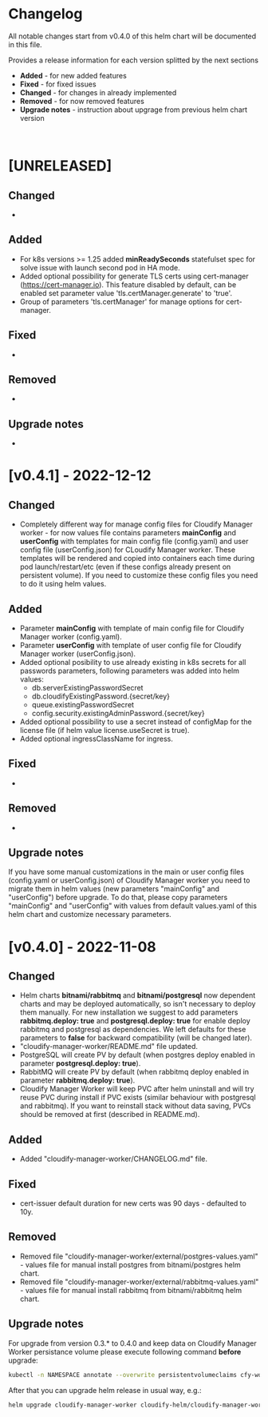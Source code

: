# Changelog

All notable changes start from v0.4.0 of this helm chart will be documented in this file.

Provides a release information for each version splitted by the next sections

- **Added** - for new added features
- **Fixed** - for fixed issues
- **Changed** - for changes in already implemented
- **Removed** - for now removed features
- **Upgrade notes** - instruction about upgrage from previous helm chart version

</br>

# [UNRELEASED]

## Changed

- 

## Added

- For k8s versions >= 1.25 added **minReadySeconds** statefulset spec for solve issue with launch second pod in HA mode.
- Added optional possibility for generate TLS certs using cert-manager (https://cert-manager.io). This feature disabled by default, can be enabled set parameter value 'tls.certManager.generate' to 'true'.
- Group of parameters 'tls.certManager' for manage options for cert-manager.

## Fixed

- 

## Removed

- 

## Upgrade notes

-


# [v0.4.1] - 2022-12-12

## Changed

- Completely different way for manage config files for Cloudify Manager worker - for now values file contains parameters **mainConfig** and **userConfig** with templates for main config file (config.yaml) and user config file (userConfig.json) for CLoudify Manager worker. These templates will be rendered and copied into containers each time during pod launch/restart/etc (even if these configs already present on persistent volume). If you need to customize these config files you need to do it using helm values.

## Added

- Parameter **mainConfig** with template of main config file for Cloudify Manager worker (config.yaml).
- Parameter **userConfig** with template of user config file for Cloudify Manager worker (userConfig.json).
- Added optional posibility to use already existing in k8s secrets for all passwords parameters, following parameters was added into helm values:
  - db.serverExistingPasswordSecret
  - db.cloudifyExistingPassword.{secret/key}
  - queue.existingPasswordSecret
  - config.security.existingAdminPassword.{secret/key}
- Added optional possibility to use a secret instead of configMap for the license file (if helm value license.useSecret is true).
- Added optional ingressClassName for ingress.

## Fixed

- 

## Removed

- 

## Upgrade notes

If you have some manual customizations in the main or user config files (config.yaml or userConfig.json) of Cloudify Manager worker you need to migrate them in helm values (new parameters "mainConfig" and "userConfig") before upgrade. To do that, please copy parameters "mainConfig" and "userConfig" with values from default values.yaml of this helm chart and customize necessary parameters.


# [v0.4.0] - 2022-11-08

## Changed

- Helm charts **bitnami/rabbitmq** and **bitnami/postgresql** now dependent charts and may be deployed automatically, so isn't necessary to deploy them manually. For new installation we suggest to add parameters **rabbitmq.deploy: true** and **postgresql.deploy: true** for enable deploy rabbitmq and postgresql as dependencies. We left defaults for these parameters to **false** for backward compatibility (will be changed later).
- "cloudify-manager-worker/README.md" file updated.
- PostgreSQL will create PV by default (when postgres deploy enabled in parameter **postgresql.deploy: true**).
- RabbitMQ will create PV by default (when rabbitmq deploy enabled in parameter **rabbitmq.deploy: true**).
- Cloudify Manager Worker will keep PVC after helm uninstall and will try reuse PVC during install if PVC exists (similar behaviour with postgresql and rabbitmq). If you want to reinstall stack without data saving, PVCs should be removed at first (described in README.md).

## Added

- Added "cloudify-manager-worker/CHANGELOG.md" file.

## Fixed

- cert-issuer default duration for new certs was 90 days - defaulted to 10y.

## Removed

- Removed file "cloudify-manager-worker/external/postgres-values.yaml" - values file for manual install postgres from bitnami/postgres helm chart.
- Removed file "cloudify-manager-worker/external/rabbitmq-values.yaml" - values file for manual install rabbitmq from bitnami/rabbitmq helm chart.

## Upgrade notes

For upgrade from version 0.3.* to 0.4.0 and keep data on Cloudify Manager Worker persistance volume please execute following command **before** upgrade:

```bash
kubectl -n NAMESPACE annotate --overwrite persistentvolumeclaims cfy-worker-pvc helm.sh/resource-policy=keep
```

After that you can upgrade helm release in usual way, e.g.:

```bash
helm upgrade cloudify-manager-worker cloudify-helm/cloudify-manager-worker --version 0.4.0 -f ./values.yaml -n NAMESPACE
```
